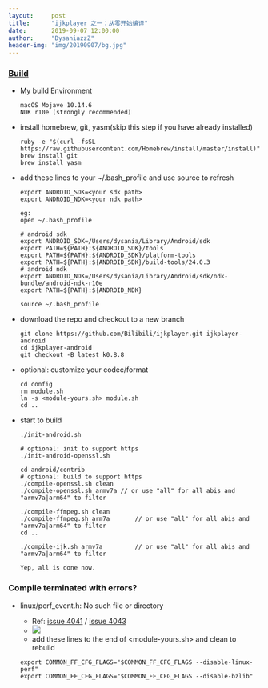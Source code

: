 ```yaml
---
layout:     post
title:      "ijkplayer 之一：从零开始编译"
date:       2019-09-07 12:00:00
author:     "DysaniazzZ"
header-img: "img/20190907/bg.jpg"
---
```


### [Build](https://github.com/bilibili/ijkplayer)

  * My build Environment

    ```
    macOS Mojave 10.14.6
    NDK r10e (strongly recommended)
    ```

  * install homebrew, git, yasm(skip this step if you have already installed)

    ```
    ruby -e "$(curl -fsSL https://raw.githubusercontent.com/Homebrew/install/master/install)"
    brew install git
    brew install yasm
    ```

  * add these lines to your ~/.bash_profile and use source to refresh

    ```
    export ANDROID_SDK=<your sdk path>
    export ANDROID_NDK=<your ndk path>
    
    eg:
    open ~/.bash_profile
    
    # android sdk
    export ANDROID_SDK=/Users/dysania/Library/Android/sdk
    export PATH=${PATH}:${ANDROID_SDK}/tools
    export PATH=${PATH}:${ANDROID_SDK}/platform-tools
    export PATH=${PATH}:${ANDROID_SDK}/build-tools/24.0.3
    # android ndk
    export ANDROID_NDK=/Users/dysania/Library/Android/sdk/ndk-bundle/android-ndk-r10e
    export PATH=${PATH}:${ANDROID_NDK}

    source ~/.bash_profile
    ```

  * download the repo and checkout to a new branch

    ```
    git clone https://github.com/Bilibili/ijkplayer.git ijkplayer-android
    cd ijkplayer-android
    git checkout -B latest k0.8.8
    ```

  * optional: customize your codec/format

    ```
    cd config
    rm module.sh
    ln -s <module-yours.sh> module.sh
    cd ..
    ```

  * start to build

    ```
    ./init-android.sh

    # optional: init to support https
    ./init-android-openssl.sh

    cd android/contrib
    # optional: build to support https
    ./compile-openssl.sh clean
    ./compile-openssl.sh armv7a // or use "all" for all abis and "armv7a|arm64" to filter

    ./compile-ffmpeg.sh clean
    ./compile-ffmpeg.sh arm7a       // or use "all" for all abis and "armv7a|arm64" to filter
    cd ..

    ./compile-ijk.sh armv7a         // or use "all" for all abis and "armv7a|arm64" to filter
    
    Yep, all is done now.
    ```

### Compile terminated with errors?

  * linux/perf_event.h: No such file or directory
    * Ref: [issue 4041](https://github.com/Bilibili/ijkplayer/issues/4041) / [issue 4043](https://github.com/Bilibili/ijkplayer/issues/4043)
    * ![]({{site.baseurl}}/img/20190907/001.png)
    * add these lines to the end of <module-yours.sh> and clean to rebuild

    ```
    export COMMON_FF_CFG_FLAGS="$COMMON_FF_CFG_FLAGS --disable-linux-perf"
    export COMMON_FF_CFG_FLAGS="$COMMON_FF_CFG_FLAGS --disable-bzlib"
    ```